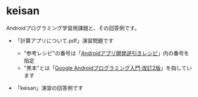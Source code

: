keisan
======

Androidプログラミング学習用課題と、その回答例です。

* 「計算アプリについて.pdf」演習問題です
  - "参考レシピ"の番号は「[Androidアプリ開発逆引きレシピ](http://www.amazon.co.jp/dp/B00KNOQ8UE/)」内の番号を指定
  - "黒本"とは「[Google Androidプログラミング入門 改訂2版](http://www.amazon.co.jp/dp/B00I5BO908/)」を指しています

* 「keisan」演習の回答例です
